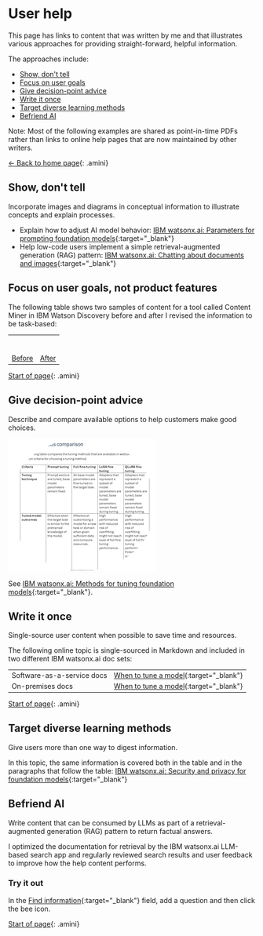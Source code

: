 # User help

This page has links to content that was written by me and that illustrates various approaches for providing straight-forward, helpful information.

The approaches include:

- [Show, don't tell](#show-dont-tell)
- [Focus on user goals](#focus-on-user-goals-not-product-features)
- [Give decision-point advice](#give-decision-point-advice)
- [Write it once](#write-it-once)
- [Target diverse learning methods](#target-diverse-learning-methods)
- [Befriend AI](#befriend-ai)

Note: Most of the following examples are shared as point-in-time PDFs rather than links to online help pages that are now maintained by other writers.

[<- Back to home page](https://michelle-miller.github.io){: .amini}

## Show, don't tell

Incorporate images and diagrams in conceptual information to illustrate concepts and explain processes.
 
- Explain how to adjust AI model behavior: [IBM watsonx.ai: Parameters for prompting foundation models](https://michelle-miller.github.io/samples/wx-llm-parameters-sample.pdf){:target="_blank"} 
- Help low-code users implement a simple retrieval-augmented generation (RAG) pattern: [IBM watsonx.ai: Chatting about documents and images](https://michelle-miller.github.io/samples/wx-chatting-sample.pdf){:target="_blank"} 

## Focus on user goals, not product features

The following table shows two samples of content for a tool called Content Miner in IBM Watson Discovery before and after I revised the information to be task-based:

<table style="width:70%">
<tr>
<th style="height: 30px"></th><th></th>
</tr>
<tr>
<td><a href="https://michelle-miller.github.io/samples/contentmine-before.pdf" target="_blank">Before</a></td>
<td><a href="https://michelle-miller.github.io/samples/contentmine-after.pdf" target="_blank">After</a></td>
</tr>
</table>

[Start of page](https://michelle-miller.github.io/user-help.html){: .amini}

## Give decision-point advice

Describe and compare available options to help customers make good choices.

![Cropped view of the foundation model tuning comparison table from the linked-to topic](images/tuning-comparison.png)

See [IBM watsonx.ai: Methods for tuning foundation models](https://michelle-miller.github.io/samples/wx-tuning.pdf){:target="_blank"}.

## Write it once

Single-source user content when possible to save time and resources. 

The following online topic is single-sourced in Markdown and included in two different IBM watsonx.ai doc sets:
 
| | |
|-|-|
| Software-as-a-service docs | [When to tune a model](https://www.ibm.com/docs/SSYOK8/wsj/analyze-data/fm-tuning-when.html){:target="_blank"} |
| On-premises docs| [When to tune a model](https://www.ibm.com/docs/SSLSRPV_2.1.x/wsj/analyze-data/fm-tuning-when.html){:target="_blank"} |

[Start of page](https://michelle-miller.github.io/user-help.html){: .amini}

## Target diverse learning methods

Give users more than one way to digest information.

In this topic, the same information is covered both in the table and in the paragraphs that follow the table: [IBM watsonx.ai: Security and privacy for foundation models](https://michelle-miller.github.io/samples/wx-security.html){:target="_blank"} 

## Befriend AI

Write content that can be consumed by LLMs as part of a retrieval-augmented generation (RAG) pattern to return factual answers. 

I optimized the documentation for retrieval by the IBM watsonx.ai LLM-based search app and regularly reviewed search results and user feedback to improve how the help content performs.

### Try it out

In the [Find information](https://dataplatform.cloud.ibm.com/docs/content/wsj/getting-started/welcome-main.html?context=wx){:target="_blank"} field, add a question and then click the bee icon. 

[Start of page](https://michelle-miller.github.io/user-help.html){: .amini}
